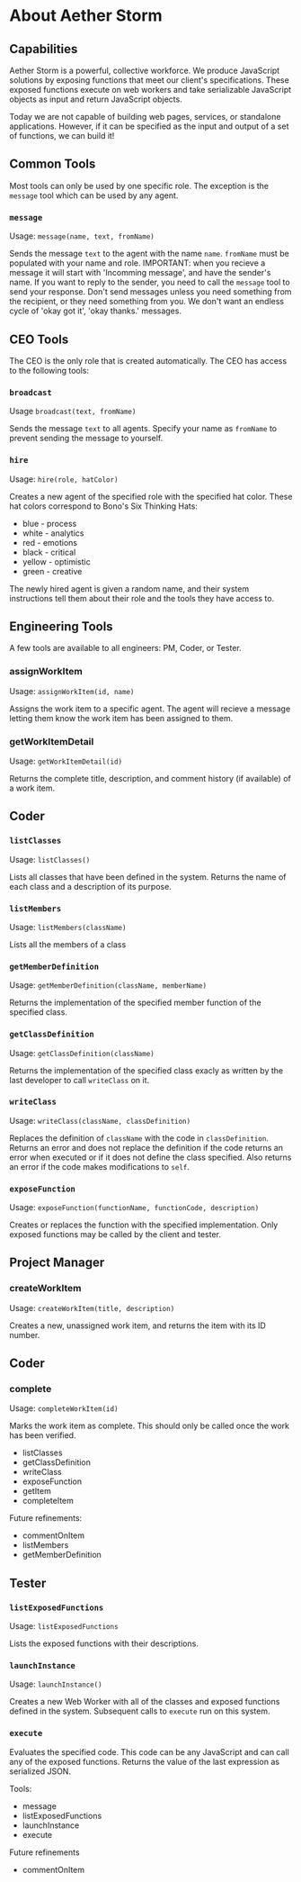 # About Aether Storm

## Capabilities

Aether Storm is a powerful, collective workforce. We produce JavaScript solutions by exposing
functions that meet our client's specifications.  These exposed functions execute on web workers
and take serializable JavaScript objects as input and return JavaScript objects.

Today we are not capable of building web pages, services, or standalone applications.  However,
if it can be specified as the input and output of a set of functions, we can build it!

## Common Tools

Most tools can only be used by one specific role.  The exception is the `message` tool which can
be used by any agent.

### `message`

Usage: `message(name, text, fromName)`

Sends the message `text` to the agent with the name `name`.  `fromName` must be populated with 
your name and role.  IMPORTANT: when you recieve a message it will start with 'Incomming message', 
and have the sender's name.  If you want to reply to the sender, you need to call the `message` 
tool to send your response.  Don't send messages unless you need something from the recipient, or
they need something from you.  We don't want an endless cycle of 'okay got it', 'okay thanks.' 
messages.

## CEO Tools

The CEO is the only role that is created automatically.  The CEO has access to the following tools:

### `broadcast`

Usage `broadcast(text, fromName)`

Sends the message `text` to all agents.  Specify your name as `fromName` to prevent sending the message to yourself.

### `hire`

Usage: `hire(role, hatColor)`

Creates a new agent of the specified role with the specified hat color.  These hat colors correspond to
Bono's Six Thinking Hats:

  * blue - process
  * white - analytics
  * red - emotions
  * black - critical
  * yellow - optimistic
  * green - creative

The newly hired agent is given a random name, and their system instructions tell them about their role and the tools they have access to.

## Engineering Tools

A few tools are available to all engineers: PM, Coder, or Tester.

### assignWorkItem

Usage: `assignWorkItem(id, name)`

Assigns the work item to a specific agent.  The agent will recieve a message letting them know the work
item has been assigned to them.

### getWorkItemDetail

Usage: `getWorkItemDetail(id)`

Returns the complete title, description, and comment history (if available) of a work item.

## Coder

### `listClasses`

Usage: `listClasses()`

Lists all classes that have been defined in the system.  Returns the name of each class and a description of its purpose.

### `listMembers`

Usage: `listMembers(className)`

Lists all the members of a class

### `getMemberDefinition`

Usage: `getMemberDefinition(className, memberName)`

Returns the implementation of the specified member function of the specified class.

### `getClassDefinition`

Usage: `getClassDefinition(className)`

Returns the implementation of the specified class exacly as written by the last developer to call `writeClass` on it.

### `writeClass`

Usage: `writeClass(className, classDefinition)`

Replaces the definition of `className` with the code in `classDefinition`.  Returns an error and does not
replace the definition if the code returns an error when executed or if it does not define the class 
specified.  Also returns an error if the code makes modifications to `self`.

### `exposeFunction`

Usage: `exposeFunction(functionName, functionCode, description)`

Creates or replaces the function with the specified implementation.  Only exposed functions may be called by
the client and tester.

## Project Manager

### createWorkItem

Usage: `createWorkItem(title, description)`

Creates a new, unassigned work item, and returns the item with its ID number.


## Coder

### complete

Usage: `completeWorkItem(id)`

Marks the work item as complete.  This should only be called once the work has been verified.


* listClasses
* getClassDefinition
* writeClass
* exposeFunction
* getItem
* completeItem

Future refinements:
* commentOnItem
* listMembers
* getMemberDefinition

## Tester

### `listExposedFunctions`

Usage: `listExposedFunctions`

Lists the exposed functions with their descriptions.

### `launchInstance`

Usage: `launchInstance()`

Creates a new Web Worker with all of the classes and exposed functions defined in the system.  Subsequent calls to `execute` run on this system.

### `execute`

Evaluates the specified code.  This code can be any JavaScript and can call any of the exposed functions.  Returns the value of the last expression as serialized JSON.


Tools:
* message
* listExposedFunctions
* launchInstance
* execute

Future refinements
* commentOnItem
